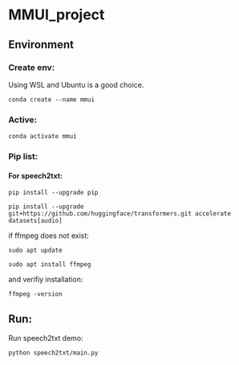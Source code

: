 # MMUI_project

## Environment

### Create env:

Using WSL and Ubuntu is a good choice.

`conda create --name mmui`

### Active:

`conda activate mmui`

### Pip list:

#### For speech2txt:

`pip install --upgrade pip`

`pip install --upgrade git+https://github.com/huggingface/transformers.git accelerate datasets[audio]`

if ffmpeg does not exist:

`sudo apt update`

`sudo apt install ffmpeg`

and verifiy installation:

`ffmpeg -version`

## Run:

Run speech2txt demo:

`python speech2txt/main.py`